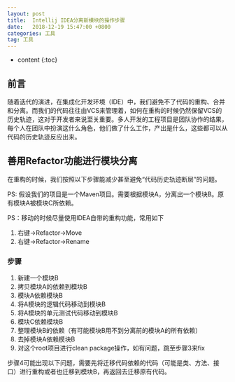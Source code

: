 ```yaml
---
layout: post
title:  Intellij IDEA分离新模块的操作步骤
date:   2018-12-19 15:47:00 +0800
categories: 工具
tag: 工具
---
```


* content
{:toc}

## 前言

随着迭代的演进，在集成化开发环境（IDE）中，我们避免不了代码的重构、合并和分离。而我们的代码往往由VCS来管理着，如何在重构的时候仍然保留VCS的历史轨迹，这对于开发者来说至关重要。多人开发的工程项目是团队协作的结果，每个人在团队中扮演这什么角色，他们做了什么工作，产出是什么，这些都可以从代码的历史轨迹反应出来。

## 善用Refactor功能进行模块分离

在重构的时候，我们按照以下步骤能减少甚至避免“代码历史轨迹断层”的问题。

PS: 假设我们的项目是一个Maven项目。需要根据模块A，分离出一个模块B。原有模块A被模块C所依赖。

PS：移动的时候尽量使用IDEA自带的重构功能，常用如下

1. 右键->Refactor->Move
2. 右键->Refactor->Rename

### 步骤

1. 新建一个模块B
2. 拷贝模块A的依赖到模块B
3. 模块A依赖模块B
4. 将A模块的逻辑代码移动到模块B
5. 将A模块的单元测试代码移动到模块B
6. 模块C依赖模块B
7. 整理模块B的依赖（有可能模块B用不到分离前的模块A的所有依赖）
8. 去掉模块A依赖模块B
9. 对这个root项目进行clean package操作，如有问题，跳至步骤3来fix

步骤4可能出现以下问题，需要先将迁移代码依赖的代码（可能是类、方法、接口）进行重构或者也迁移到模块B，再返回去迁移原有代码。